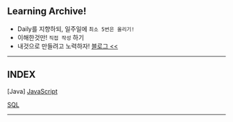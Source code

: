 ## Learning Archive!
+ Daily를 지향하되, 일주일에 `최소 5번은 올리기!`
+ 이해한것만! `직접 작성` 하기
+ 내것으로 만들려고 노력하자! 
[블로그 <<](https://jinyisland.kr)
- - -
## INDEX
[Java]
[JavaScript](https://github.com/yondo123/LearningArchive/tree/master/JavaScript)

[SQL](https://github.com/yondo123/LearningArchive/tree/master/SQL)
- - -
